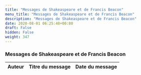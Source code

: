 ```yaml
---
title: "Messages de Shakeaspeare et de Francis Beacon"
menu_title: "Messages de Shakeaspeare et de Francis Beacon"
description: "Messages de Shakeaspeare et de Francis Beacon"
date: 2020-08-01 06:25:48+00:80
draft: False
hidden: False
weight: 347
---
```

### Messages de Shakeaspeare et de Francis Beacon

**Auteur** | **Titre du message** | **Date du message**  
---|---|---
